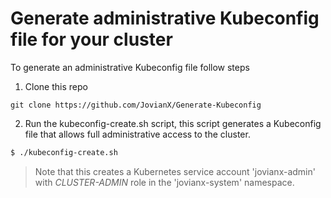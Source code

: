 # Generate administrative Kubeconfig file for your cluster


To generate an administrative Kubeconfig file follow steps 


1. Clone this repo
```
git clone https://github.com/JovianX/Generate-Kubeconfig
```

2. Run the kubeconfig-create.sh script, this script generates a Kubeconfig file that allows full administrative access to the cluster.
```bash
$ ./kubeconfig-create.sh
```

> Note that this creates a Kubernetes service account 'jovianx-admin' with *CLUSTER-ADMIN* role in the 'jovianx-system' namespace.

